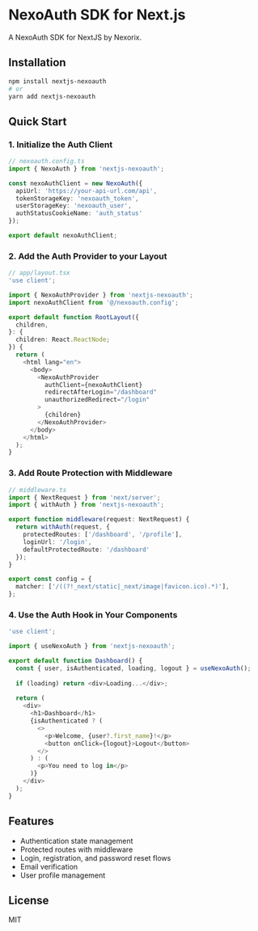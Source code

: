 # NexoAuth SDK for Next.js

A NexoAuth SDK for NextJS by Nexorix.

## Installation

```bash
npm install nextjs-nexoauth
# or
yarn add nextjs-nexoauth
```

## Quick Start

### 1. Initialize the Auth Client

```typescript
// nexoauth.config.ts
import { NexoAuth } from 'nextjs-nexoauth';

const nexoAuthClient = new NexoAuth({
  apiUrl: 'https://your-api-url.com/api',
  tokenStorageKey: 'nexoauth_token',
  userStorageKey: 'nexoauth_user',
  authStatusCookieName: 'auth_status'
});

export default nexoAuthClient;
```

### 2. Add the Auth Provider to your Layout

```typescript
// app/layout.tsx
'use client';

import { NexoAuthProvider } from 'nextjs-nexoauth';
import nexoAuthClient from '@/nexoauth.config';

export default function RootLayout({
  children,
}: {
  children: React.ReactNode;
}) {
  return (
    <html lang="en">
      <body>
        <NexoAuthProvider 
          authClient={nexoAuthClient}
          redirectAfterLogin="/dashboard"
          unauthorizedRedirect="/login"
        >
          {children}
        </NexoAuthProvider>
      </body>
    </html>
  );
}
```

### 3. Add Route Protection with Middleware

```typescript
// middleware.ts
import { NextRequest } from 'next/server';
import { withAuth } from 'nextjs-nexoauth';

export function middleware(request: NextRequest) {
  return withAuth(request, {
    protectedRoutes: ['/dashboard', '/profile'],
    loginUrl: '/login',
    defaultProtectedRoute: '/dashboard'
  });
}

export const config = {
  matcher: ['/((?!_next/static|_next/image|favicon.ico).*)'],
};
```

### 4. Use the Auth Hook in Your Components

```typescript
'use client';

import { useNexoAuth } from 'nextjs-nexoauth';

export default function Dashboard() {
  const { user, isAuthenticated, loading, logout } = useNexoAuth();
  
  if (loading) return <div>Loading...</div>;
  
  return (
    <div>
      <h1>Dashboard</h1>
      {isAuthenticated ? (
        <>
          <p>Welcome, {user?.first_name}!</p>
          <button onClick={logout}>Logout</button>
        </>
      ) : (
        <p>You need to log in</p>
      )}
    </div>
  );
}
```

## Features

- Authentication state management
- Protected routes with middleware
- Login, registration, and password reset flows
- Email verification
- User profile management

## License

MIT
